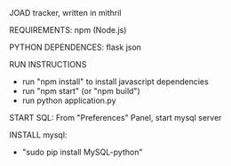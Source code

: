 JOAD tracker, written in mithril


REQUIREMENTS:
npm (Node.js)

PYTHON DEPENDENCES:
flask
json

RUN INSTRUCTIONS
- run "npm install" to install javascript dependencies
- run "npm start" (or "npm build")
- run python application.py

START SQL:
From "Preferences" Panel, start mysql server

INSTALL mysql:
- "sudo pip install MySQL-python"
